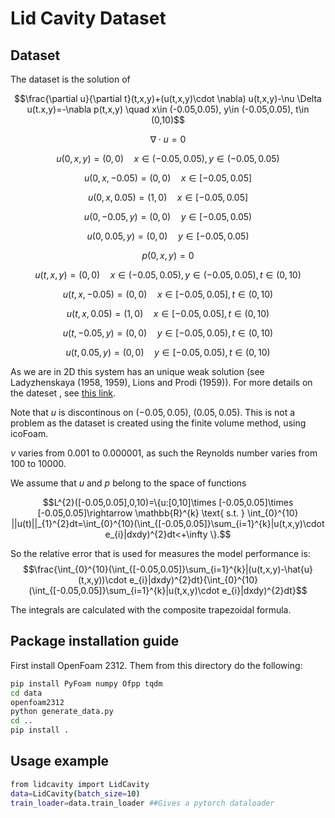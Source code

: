 # Lid Cavity Dataset

## Dataset

The dataset is the solution of

 $$\frac{\partial u}{\partial t}(t,x,y)+(u(t,x,y)\cdot \nabla) u(t,x,y)-\nu \Delta u(t.x,y)=-\nabla p(t,x,y) \quad x\in (-0.05,0.05), y\in (-0.05,0.05), t\in (0,10)$$

 $$\nabla \cdot u=0$$

 $$u(0,x,y)=(0,0) \quad x\in (-0.05,0.05), y\in (-0.05,0.05)$$

 $$u(0,x,-0.05)=(0,0) \quad x\in [-0.05,0.05]$$

 $$u(0,x,0.05)=(1,0) \quad x\in [-0.05,0.05]$$
 
 $$u(0,-0.05,y)=(0,0) \quad y\in [-0.05,0.05)$$
 
 $$u(0,0.05,y)=(0,0) \quad y\in [-0.05,0.05)$$
 
 $$p(0,x,y)=0$$
 
 $$u(t,x,y)=(0,0) \quad x\in (-0.05,0.05), y\in (-0.05,0.05), t\in (0,10)$$
 
 $$u(t,x,-0.05)=(0,0) \quad x\in [-0.05,0.05],t\in (0,10)$$
 
 $$u(t,x,0.05)=(1,0) \quad x\in [-0.05,0.05],t\in (0,10)$$
 
 $$u(t,-0.05,y)=(0,0) \quad y\in [-0.05,0.05),t\in (0,10)$$
 
 $$u(t,0.05,y)=(0,0) \quad y\in [-0.05,0.05), t\in (0,10)$$

As we are in 2D this system has an unique weak solution (see Ladyzhenskaya (1958, 1959), Lions and Prodi (1959)).
For more details on the dateset , see [this link](https://www.openfoam.com/documentation/tutorial-guide/2-incompressible-flow/2.1-lid-driven-cavity-flow).

Note that $u$ is discontinous on $(-0.05,0.05)$, $(0.05,0.05)$. This is not a problem as the dataset is created using the finite volume method, using icoFoam.

$\nu$ varies from $0.001$ to $0.000001$, as such the Reynolds number varies from $100$ to $10000.$

We assume that $u$ and $p$ belong to the space of functions 

$$L^{2}([-0.05,0.05],0,10)=\{u:[0,10]\times [-0.05,0.05]\times [-0.05,0.05]\rightarrow \mathbb{R}^{k} \text{ s.t. } \int_{0}^{10} ||u(t)||_{1}^{2}dt=\int_{0}^{10}(\int_{[-0.05,0.05]}\sum_{i=1}^{k}|u(t,x,y)\cdot e_{i}|dxdy)^{2}dt<+\infty \}.$$

So the relative error that is used for measures the model performance is:
$$\frac{\int_{0}^{10}(\int_{[-0.05,0.05]}\sum_{i=1}^{k}|(u(t,x,y)-\hat{u}(t,x,y))\cdot e_{i}|dxdy)^{2}dt}{\int_{0}^{10}(\int_{[-0.05,0.05]}\sum_{i=1}^{k}|u(t,x,y)\cdot e_{i}|dxdy)^{2}dt}$$

The integrals are calculated with the composite trapezoidal formula.



## Package installation guide
First install OpenFoam 2312. Them from this directory do the following:

```sh
pip install PyFoam numpy Ofpp tqdm
cd data
openfoam2312
python generate_data.py
cd ..
pip install .
```

## Usage example
```sh
from lidcavity import LidCavity
data=LidCavity(batch_size=10)
train_loader=data.train_loader ##Gives a pytorch dataloader
```
